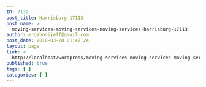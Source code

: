 ```yaml
---
ID: 7132
post_title: Harrisburg 17113
post_name: >
  moving-services-moving-services-moving-services-harrisburg-17113
author: mrgabonijeff@gmail.com
post_date: 2018-03-28 01:47:24
layout: page
link: >
  http://localhost/wordpress/moving-services-moving-services-moving-services-harrisburg-17113/
published: true
tags: [ ]
categories: [ ]
---
```

